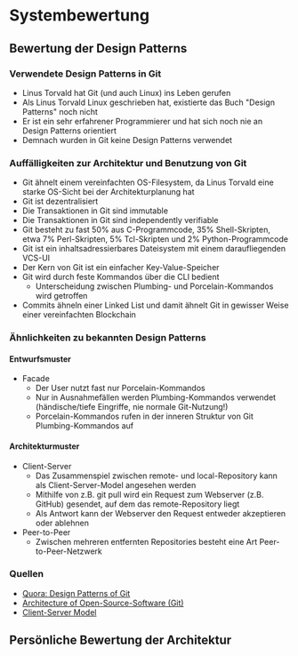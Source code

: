 # Systembewertung

## Bewertung der Design Patterns
### Verwendete Design Patterns in Git
* Linus Torvald hat Git (und auch Linux) ins Leben gerufen
* Als Linus Torvald Linux geschrieben hat, existierte das Buch "Design Patterns" noch nicht
* Er ist ein sehr erfahrener Programmierer und hat sich noch nie an Design Patterns orientiert
* Demnach wurden in Git keine Design Patterns verwendet

### Auffälligkeiten zur Architektur und Benutzung von Git
* Git ähnelt einem vereinfachten OS-Filesystem, da Linus Torvald eine starke OS-Sicht bei der Architekturplanung hat
* Git ist dezentralisiert
* Die Transaktionen in Git sind immutable
* Die Transaktionen in Git sind independently verifiable
* Git besteht zu fast 50% aus C-Programmcode, 35% Shell-Skripten, etwa 7% Perl-Skripten, 5% Tcl-Skripten und 2% Python-Programmcode
* Git ist ein inhaltsadressierbares Dateisystem mit einem daraufliegenden VCS-UI
* Der Kern von Git ist ein einfacher Key-Value-Speicher
* Git wird durch feste Kommandos über die CLI bedient
    * Unterscheidung zwischen Plumbing- und Porcelain-Kommandos wird getroffen
* Commits ähneln einer Linked List und damit ähnelt Git in gewisser Weise einer vereinfachten Blockchain

### Ähnlichkeiten zu bekannten Design Patterns
#### Entwurfsmuster
* Facade
    * Der User nutzt fast nur Porcelain-Kommandos
    * Nur in Ausnahmefällen werden Plumbing-Kommandos verwendet (händische/tiefe Eingriffe, nie normale Git-Nutzung!)
    * Porcelain-Kommandos rufen in der inneren Struktur von Git Plumbing-Kommandos auf

#### Architekturmuster
* Client-Server
    * Das Zusammenspiel zwischen remote- und local-Repository kann als Client-Server-Model angesehen werden
    * Mithilfe von z.B. git pull wird ein Request zum Webserver (z.B. GitHub) gesendet, auf dem das remote-Repository liegt
    * Als Antwort kann der Webserver den Request entweder akzeptieren oder ablehnen
* Peer-to-Peer
    * Zwischen mehreren entfernten Repositories besteht eine Art Peer-to-Peer-Netzwerk

### Quellen
* [Quora: Design Patterns of Git](https://www.quora.com/What-design-patterns-did-Linus-Torvalds-use-when-writing-Git)
* [Architecture of Open-Source-Software (Git)](https://www.aosabook.org/en/git.html)
* [Client-Server Model](https://techterms.com/definition/client-server_model)

## Persönliche Bewertung der Architektur